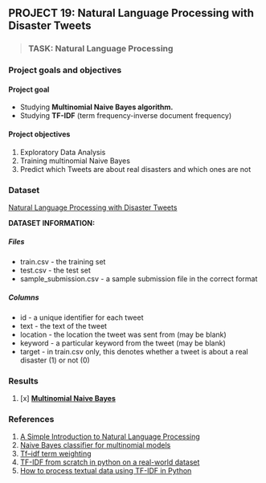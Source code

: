 ## PROJECT 19: Natural Language Processing with Disaster Tweets

> ### TASK: Natural Language Processing

### Project goals and objectives

#### Project goal

- Studying **Multinomial Naive Bayes algorithm.**
- Studying **TF-IDF** (term frequency-inverse document frequency)


#### Project objectives

1. Exploratory Data Analysis
2. Training multinomial Naive Bayes
3. Predict which Tweets are about real disasters and which ones are not


### Dataset

[Natural Language Processing with Disaster Tweets](https://www.kaggle.com/c/nlp-getting-started/data)

**DATASET INFORMATION:**

##### Files
- train.csv - the training set
- test.csv - the test set
- sample_submission.csv - a sample submission file in the correct format

##### Columns
- id - a unique identifier for each tweet
- text - the text of the tweet
- location - the location the tweet was sent from (may be blank)
- keyword - a particular keyword from the tweet (may be blank)
- target - in train.csv only, this denotes whether a tweet is about a real disaster (1) or not (0)

### Results

1. [x] [**Multinomial Naive Bayes**](https://github.com/rttrif/TrifonovRS.Deep_Learning_Portfolio.github.io/blob/main/Project%2019:%20NLP%20with%20Disaster%20Tweets/Multinomial_Naive_Bayes_classifier.py)


### References

1. [A Simple Introduction to Natural Language Processing](https://becominghuman.ai/a-simple-introduction-to-natural-language-processing-ea66a1747b32)
2. [Naive Bayes classifier for multinomial models](https://scikit-learn.org/stable/modules/generated/sklearn.naive_bayes.MultinomialNB.html#sklearn.naive_bayes.MultinomialNB)
3. [Tf–idf term weighting](https://scikit-learn.org/stable/modules/feature_extraction.html#tfidf-term-weighting)
4. [TF-IDF from scratch in python on a real-world dataset](https://towardsdatascience.com/tf-idf-for-document-ranking-from-scratch-in-python-on-real-world-dataset-796d339a4089)
5. [How to process textual data using TF-IDF in Python](https://medium.com/free-code-camp/how-to-process-textual-data-using-tf-idf-in-python-cd2bbc0a94a3)

